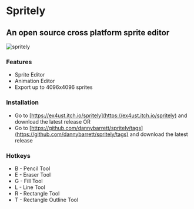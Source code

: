 # Spritely

## An open source cross platform sprite editor

![spritely](https://github.com/dannybarrett/spritely/tree/main/public/spritely.jpg)

### Features

- Sprite Editor
- Animation Editor
- Export up to 4096x4096 sprites

### Installation

- Go to [https://ex4ust.itch.io/spritely](https://ex4ust.itch.io/spritely) and download the latest release OR
- Go to [https://github.com/dannybarrett/spritely/tags](https://github.com/dannybarrett/spritely/tags) and download the latest release

### Hotkeys

- B - Pencil Tool
- E - Eraser Tool
- G - Fill Tool
- L - Line Tool
- R - Rectangle Tool
- T - Rectangle Outline Tool
